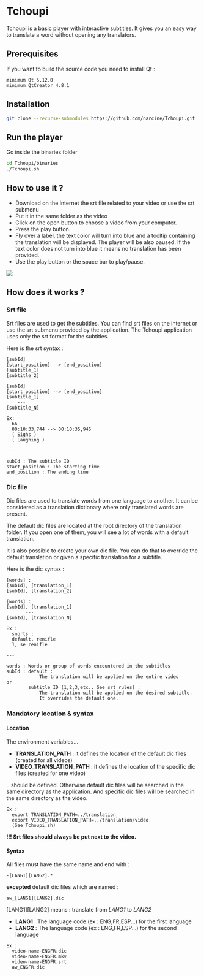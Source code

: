 # Tchoupi
Tchoupi is a basic player with interactive subtitles. It gives you an easy way to translate a word without opening any translators.

## Prerequisites
If you want to build the source code you need to install Qt :

```
minimum Qt 5.12.0
minimum QtCreator 4.8.1
```

## Installation

```bash
git clone --recurse-submodules https://github.com/narcine/Tchoupi.git
```
## Run the player
Go inside the binaries folder

```bash
cd Tchoupi/binaries
./Tchoupi.sh
```
## How to use it ?

- Download on the internet the srt file related to your video or use the srt submenu
- Put it in the same folder as the video
- Click on the open button to choose a video from your computer.
- Press the play button.
- Fly over a label, the text color will turn into blue and a tooltip containing the translation will be displayed.
The player will be also paused. If the text color does not turn into blue it means no translation has been provided.
- Use the play button or the space bar to play/pause.
 
![](Tchoupi/images/translation_example_1.png)

## How does it works ?

### Srt file

Srt files are used to get the subtitles. You can find srt files on the internet or use the srt submenu provided by the application.
The Tchoupi application uses only the srt format for the subtitles.

Here is the srt syntax :
```
[subId]
[start_position] --> [end_position]
[subtitle_1]
[subtitle_2]

[subId]
[start_position] --> [end_position]
[subtitle_1]
    ---
[subtitle_N]

Ex:
  66
  00:10:33,744 --> 00:10:35,945
  ( Sighs )
  ( Laughing )
  
---

subId : The subtitle ID
start_position : The starting time
end_position : The ending time
```
### Dic file

Dic files are used to translate words from one language to another. It can be considered as a translation dictionary where only translated words are present.

The default dic files are located at the root directory of the translation folder. If you open one of them, you will see a lot of words with a default translation.

It is also possible to create your own dic file. You can do that to override the default translation or given a specific translation for a subtitle.

Here is the dic syntax :

```
[words] :
[subId], [translation_1]
[subId], [translation_2]

[words] :
[subId], [translation_1]
       ---
[subId], [translation_N]

Ex :
  snorts :
  default, renifle
  1, se renifle

---

words : Words or group of words encountered in the subtitles          
subId : default :
            The translation will be applied on the entire video
or
        subtitle ID (1,2,3,etc.. See srt rules) :
            The translation will be applied on the desired subtitle. 
            It overrides the default one.
```

### Mandatory location & syntax

#### Location

The environment variables...
- **TRANSLATION_PATH** : it defines the location of the default dic files (created for all videos)
- **VIDEO_TRANSLATION_PATH** : it defines the location of the specific dic files (created for one video)

...should be defined. Otherwise default dic files will be searched in the same directory as the application. And specific dic files will be searched in the same directory as the video.

```
Ex :
  export TRANSLATION_PATH=../translation
  export VIDEO_TRANSLATION_PATH=../translation/video
  (See Tchoupi.sh)
```

**!!! Srt files should always be put next to the video.**

#### Syntax 

All files must have the same name and end with :

```
-[LANG1][LANG2].* 

```

**excepted** default dic files which are named :

```
aw_[LANG1][LANG2].dic

```

[LANG1][LANG2] means : translate from *LANG1* to *LANG2*


- **LANG1** : The language code (ex : ENG,FR,ESP...) for the first language
- **LANG2** : The language code (ex : ENG,FR,ESP...) for the second language

```
Ex :
  video-name-ENGFR.dic
  video-name-ENGFR.mkv
  video-name-ENGFR.srt
  aw_ENGFR.dic
```
